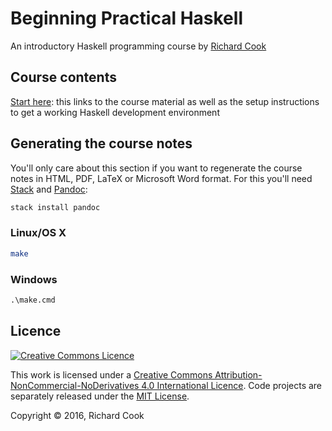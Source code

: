 # Beginning Practical Haskell

An introductory Haskell programming course by [Richard Cook][rcookdotorg]

## Course contents

[Start here](index.md): this links to the course material as well as the setup
instructions to get a working Haskell development environment

## Generating the course notes

You'll only care about this section if you want to regenerate the course notes
in HTML, PDF, LaTeX or Microsoft Word format. For this you'll need
[Stack][stack] and [Pandoc][pandoc]:

```bash
stack install pandoc
```

### Linux/OS X

```bash
make
```

### Windows

```cmd
.\make.cmd
```

## Licence

[![Creative Commons Licence][cclicenceimage]][cclicence]

This work is licensed under a [Creative Commons Attribution-NonCommercial-NoDerivatives 4.0 International Licence][cclicence]. Code projects are separately released under the
[MIT License][mitlicense].

Copyright &copy; 2016, Richard Cook

[cclicence]: http://creativecommons.org/licenses/by-nc-nd/4.0/
[cclicenceimage]: https://i.creativecommons.org/l/by-nc-nd/4.0/88x31.png
[mitlicense]: https://opensource.org/licenses/MIT
[pandoc]: http://pandoc.org/
[rcookdotorg]: http://rcook.org/
[stack]: https://docs.haskellstack.org/

